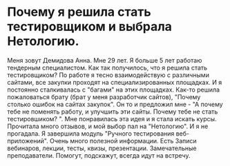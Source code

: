 # Почему я решила стать тестировщиком и выбрала Нетологию.

Меня зовут Демидова Анна. Мне 29 лет. Я больше 5 лет работаю тендерным специалистом. Как так получилось, что я решила стать тестировщиком? 
По работе я тесно взаимодействую с различными сайтами, все закупки проходят на специализированных площадках.  И я постоянно сталкивалась с "багами" на этих площадках. Как-то решила пожаловаться брату (брат у меня разработчик сайтов), "Почему столько ошибок на сайтах закупок". Он то и предложил мне - "А почему тебе не поменять работу, и улучшить эти сайты. Почему тебе не стать тестировшиком? ". Мне понравилась эта идея и я стала искать курсы. Прочитала много отзывов, и мой выбор пал на "Нетологию". И я не прогадала. Я завершила модуль "Ручного тестирования веб-приложений". Очень много полезной информации. Есть Записи вебинаров, лекции, тесты, квизы, презентации. Замечательные преподаватели. Помогут, подскажут, всегда идут на встречу.

